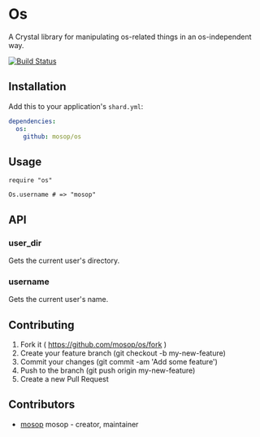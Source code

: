 # Os

A Crystal library for manipulating os-related things in an os-independent way.

[![Build Status](https://travis-ci.org/mosop/os.svg?branch=master)](https://travis-ci.org/mosop/os)

## Installation

Add this to your application's `shard.yml`:

```yaml
dependencies:
  os:
    github: mosop/os
```

## Usage

```crystal
require "os"

Os.username # => "mosop"
```

## API

### user_dir

Gets the current user's directory.

### username

Gets the current user's name.

## Contributing

1. Fork it ( https://github.com/mosop/os/fork )
2. Create your feature branch (git checkout -b my-new-feature)
3. Commit your changes (git commit -am 'Add some feature')
4. Push to the branch (git push origin my-new-feature)
5. Create a new Pull Request

## Contributors

- [mosop](https://github.com/mosop) mosop - creator, maintainer
